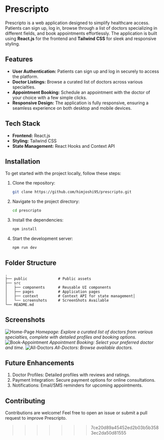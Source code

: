 # Prescripto

Prescripto is a web application designed to simplify healthcare access. Patients can sign up, log in, browse through a list of doctors specializing in different fields, and book appointments effortlessly. The application is built using **React.js** for the frontend and **Tailwind CSS** for sleek and responsive styling.

## Features

- **User Authentication:** Patients can sign up and log in securely to access the platform.
- **Doctor Listings:** Browse a curated list of doctors across various specialties.
- **Appointment Booking:** Schedule an appointment with the doctor of your choice with a few simple clicks.
- **Responsive Design:** The application is fully responsive, ensuring a seamless experience on both desktop and mobile devices.

## Tech Stack

- **Frontend:** React.js
- **Styling:** Tailwind CSS
- **State Management:** React Hooks and Context API

## Installation

To get started with the project locally, follow these steps:

1. Clone the repository:
   ```bash
   git clone https://github.com/himjoshi95/prescripto.git
   ```
2. Navigate to the project directory:
    ```bash
   cd prescripto
   ```
3. Install the dependencies:
    ```bash
   npm install
   ```
4. Start the development server:
    ```bash
   npm run dev
   ```

## Folder Structure
```
.
├── public              # Public assets
├── src
│   ├── components      # Reusable UI components
│   ├── pages           # Application pages
│   ├── context         # Context API for state management│  
│   └── screenshots     # ScreenShots Available
└── README.md
```
## Screenshots

![Home-Page](./screenshots/home-page.jpg)
*Homepage: Explore a curated list of doctors from various specialties, complete with detailed profiles and booking options.*
![Book-Appointment](./screenshots/appointment.jpg)
*Appointment Booking: Select your preferred doctor and time.*
![All-Doctors](./screenshots/all-doctors.jpg)
*All-Doctors: Browse available doctors.*

## Future Enhancements
1. Doctor Profiles: Detailed profiles with reviews and ratings.
2. Payment Integration: Secure payment options for online consultations.
3. Notifications: Email/SMS reminders for upcoming appointments.

## Contributing
Contributions are welcome! Feel free to open an issue or submit a pull request to improve Prescripto.
>>>>>>> 7ce20d89a45452ed2b03b5b3583ec2da50d81555
